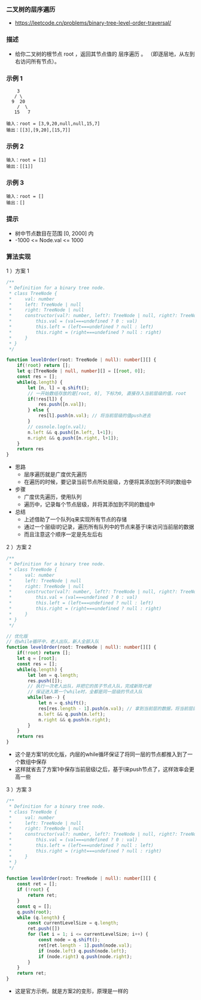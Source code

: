 ### 二叉树的层序遍历

- https://leetcode.cn/problems/binary-tree-level-order-traversal/

### 描述

- 给你二叉树的根节点 root ，返回其节点值的 层序遍历 。 （即逐层地，从左到右访问所有节点）。

### 示例 1

```
    3
   / \
  9  20
    /  \
   15   7
```

```
输入：root = [3,9,20,null,null,15,7]
输出：[[3],[9,20],[15,7]]
```

### 示例 2

```
输入：root = [1]
输出：[[1]]
```

### 示例 3

```
输入：root = []
输出：[]
```

### 提示

- 树中节点数目在范围 [0, 2000] 内
- -1000 <= Node.val <= 1000

### 算法实现

1 ）方案 1

```ts
/**
 * Definition for a binary tree node.
 * class TreeNode {
 *     val: number
 *     left: TreeNode | null
 *     right: TreeNode | null
 *     constructor(val?: number, left?: TreeNode | null, right?: TreeNode | null) {
 *         this.val = (val===undefined ? 0 : val)
 *         this.left = (left===undefined ? null : left)
 *         this.right = (right===undefined ? null : right)
 *     }
 * }
 */

function levelOrder(root: TreeNode | null): number[][] {
    if(!root) return [];
    let q:[TreeNode | null, number][] = [[root, 0]];
    const res = [];
    while(q.length) {
        let [n, l] = q.shift();
        // 一开始数组存放的是[root, 0], 下标为0, 直接存入当前层级的值，root
        if(!res[l]) {
            res.push([n.val]);
        } else {
            res[l].push(n.val); // 将当前层级的值push进去
        }
        // cosnole.log(n.val);
        n.left && q.push([n.left, l+1]);
        n.right && q.push([n.right, l+1]);
    }
    return res
}
```

- 思路
    * 层序遍历就是广度优先遍历
    * 在遍历的时候，要记录当前节点所处层级，方便将其添加到不同的数组中
- 步骤
    * 广度优先遍历，使用队列
    * 遍历中，记录每个节点层级，并将其添加到不同的数组中
- 总结
  *  上述借助了一个队列q来实现所有节点的存储
  * 通过一个层级l的记录，遍历所有队列中的节点来基于l来访问当前层的数据
  * 而且注意这个顺序一定是先左后右

2 ）方案 2

```ts
/**
 * Definition for a binary tree node.
 * class TreeNode {
 *     val: number
 *     left: TreeNode | null
 *     right: TreeNode | null
 *     constructor(val?: number, left?: TreeNode | null, right?: TreeNode | null) {
 *         this.val = (val===undefined ? 0 : val)
 *         this.left = (left===undefined ? null : left)
 *         this.right = (right===undefined ? null : right)
 *     }
 * }
 */

// 优化版
// 在while循环中，老人出队，新人全部入队
function levelOrder(root: TreeNode | null): number[][] {
    if(!root) return [];
    let q = [root];
    const res = [];
    while(q.length) {
        let len = q.length;
        res.push([]);
        // 执行一次老人出队，并把它的孩子节点入队，完成新陈代谢
        // 保证进入第一个while时，全都是同一层级的节点入队
        while(len--) {
            let n = q.shift();
            res[res.length - 1].push(n.val); // 拿到当前层的数据，将当前层的节点值都存入新数组
            n.left && q.push(n.left);
            n.right && q.push(n.right);
        }
    }
    return res
}
```

- 这个是方案1的优化版，内层的while循环保证了将同一层的节点都推入到了一个数组中保存
- 这样就省去了方案1中保存当前层级l之后，基于l来push节点了，这样效率会更高一些

3 ）方案 3

```ts
/**
 * Definition for a binary tree node.
 * class TreeNode {
 *     val: number
 *     left: TreeNode | null
 *     right: TreeNode | null
 *     constructor(val?: number, left?: TreeNode | null, right?: TreeNode | null) {
 *         this.val = (val===undefined ? 0 : val)
 *         this.left = (left===undefined ? null : left)
 *         this.right = (right===undefined ? null : right)
 *     }
 * }
 */

function levelOrder(root: TreeNode | null): number[][] {
    const ret = [];
    if (!root) {
        return ret;
    }
    const q = [];
    q.push(root);
    while (q.length) {
        const currentLevelSize = q.length;
        ret.push([])
        for (let i = 1; i <= currentLevelSize; i++) {
            const node = q.shift();
            ret[ret.length - 1].push(node.val);
            if (node.left) q.push(node.left);
            if (node.right) q.push(node.right);
        }
    }
    return ret;
}
```

- 这是官方示例，就是方案2的变形，原理是一样的